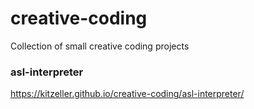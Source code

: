 # creative-coding

Collection of small creative coding projects

### asl-interpreter

https://kitzeller.github.io/creative-coding/asl-interpreter/
